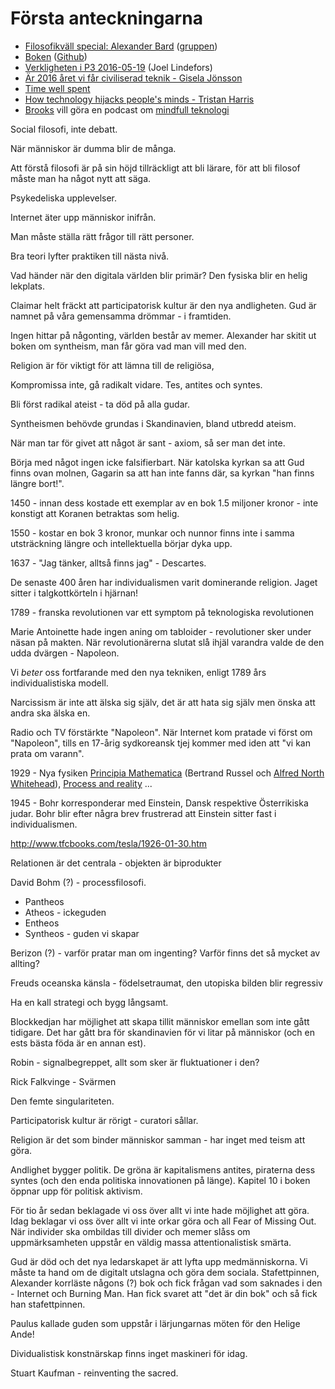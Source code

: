 # Första anteckningarna

* [Filosofikväll special: Alexander Bard](https://www.facebook.com/events/276714079330870/) ([gruppen](https://www.facebook.com/groups/1342182329143737/))
* [Boken](http://syntheism.org/wp-content/syntheism_book/Syntheism.html) ([Github](https://github.com/TheSyntheistMovement/Syntheism-Ebook))
* [Verkligheten i P3 2016-05-19](https://sverigesradio.se/sida/avsnitt/721337?programid=3052) (Joel Lindefors)
* [Är 2016 året vi får civiliserad teknik - Gisela Jönsson](http://www.giselajonsson.se/nytt/2016/1/24/r-2016-ret-vi-fr-civiliserad-teknik)
* [Time well spent](http://timewellspent.io/) 
* [How technology hijacks people's minds - Tristan Harris](https://medium.com/swlh/how-technology-hijacks-peoples-minds-from-a-magician-and-google-s-design-ethicist-56d62ef5edf3#.mv7ibyetf)
* [Brooks](https://www.facebook.com/deTerrence) vill göra en podcast om [mindfull teknologi](http://www.everyday.school/mindfultech)

Social filosofi, inte debatt.

När människor är dumma blir de många.

Att förstå filosofi är på sin höjd tillräckligt att bli lärare, för att bli filosof måste man ha något nytt att säga.

Psykedeliska upplevelser.

Internet äter upp människor inifrån.

Man måste ställa rätt frågor till rätt personer.

Bra teori lyfter praktiken till nästa nivå.

Vad händer när den digitala världen blir primär? Den fysiska blir en helig lekplats.

Claimar helt fräckt att participatorisk kultur är den nya andligheten. Gud är namnet på våra gemensamma drömmar - i framtiden.

Ingen hittar på någonting, världen består av memer. Alexander har skitit ut boken om syntheism, man får göra vad man vill med den.

Religion är för viktigt för att lämna till de religiösa, 

Kompromissa inte, gå radikalt vidare. Tes, antites och syntes.

Bli först radikal ateist - ta död på alla gudar.

Syntheismen behövde grundas i Skandinavien, bland utbredd ateism.
 
När man tar för givet att något är sant - axiom, så ser man det inte.

Börja med något ingen icke falsifierbart. När katolska kyrkan sa att Gud finns ovan molnen, Gagarin sa att han inte fanns där, sa kyrkan "han finns längre bort!".

1450 - innan dess kostade ett exemplar av en bok 1.5 miljoner kronor - inte konstigt att Koranen betraktas som helig.

1550 - kostar en bok 3 kronor, munkar och nunnor finns inte i samma utsträckning längre och intellektuella börjar dyka upp.

1637 - "Jag tänker, alltså finns jag" - Descartes.

De senaste 400 åren har individualismen varit dominerande religion. Jaget sitter i talgkottkörteln i hjärnan!

1789 - franska revolutionen var ett symptom på teknologiska revolutionen

Marie Antoinette hade ingen aning om tabloider - revolutioner sker under näsan på makten. När revolutionärerna slutat slå ihjäl varandra valde de den udda dvärgen - Napoleon.

Vi *beter* oss fortfarande med den nya tekniken, enligt 1789 års individualistiska modell.

Narcissism är inte att älska sig själv, det är att hata sig själv men önska att andra ska älska en.

Radio och TV förstärkte "Napoleon". När Internet kom pratade vi först om "Napoleon", tills en 17-årig sydkoreansk tjej kommer med iden att "vi kan prata om varann".

1929 - Nya fysiken [Principia Mathematica](https://en.wikipedia.org/wiki/Principia_Mathematica) (Bertrand Russel och [Alfred North Whitehead](https://en.wikipedia.org/wiki/Alfred_North_Whitehead)), [Process and reality](https://en.wikipedia.org/wiki/Process_and_Reality) ... 

1945 - Bohr korresponderar med Einstein, Dansk respektive Österrikiska judar. Bohr blir efter några brev frustrerad att Einstein sitter fast i individualismen.

http://www.tfcbooks.com/tesla/1926-01-30.htm

Relationen är det centrala - objekten är biprodukter

David Bohm (?) - processfilosofi.

- Pantheos
- Atheos - ickeguden
- Entheos
- Syntheos - guden vi skapar

Berizon (?) - varför pratar man om ingenting? Varför finns det så mycket av allting?

Freuds oceanska känsla - födelsetraumat, den utopiska bilden blir regressiv

Ha en kall strategi och bygg långsamt.

Blockkedjan har möjlighet att skapa tillit människor emellan som inte gått tidigare. Det har gått bra för skandinavien för vi litar på människor (och en ests bästa föda är en annan est).

Robin - signalbegreppet, allt som sker är fluktuationer i den?

Rick Falkvinge - Svärmen

Den femte singulariteten.

Participatorisk kultur är rörigt - curatori sållar. 

Religion är det som binder människor samman - har inget med teism att göra.

Andlighet bygger politik. De gröna är kapitalismens antites, piraterna dess syntes (och den enda politiska innovationen på länge). Kapitel 10 i boken öppnar upp för politisk aktivism.

För tio år sedan beklagade vi oss över allt vi inte hade möjlighet att göra. Idag beklagar vi oss över allt vi inte orkar göra och all Fear of Missing Out. När individer ska ombildas till divider och memer slåss om uppmärksamheten uppstår en väldig massa attentionalistisk smärta.

Gud är död och det nya ledarskapet är att lyfta upp medmänniskorna. Vi måste ta hand om de digitalt utslagna och göra dem sociala. Stafettpinnen, Alexander korrläste någons (?) bok och fick frågan vad som saknades i den - Internet och Burning Man. Han fick svaret att "det är din bok" och så fick han stafettpinnen.

Paulus kallade guden som uppstår i lärjungarnas möten för den Helige Ande!

Dividualistisk konstnärskap finns inget maskineri för idag.

Stuart Kaufman - reinventing the sacred.

